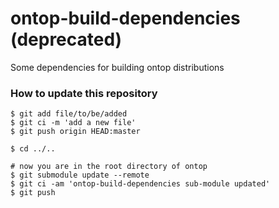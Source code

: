 ontop-build-dependencies (deprecated)
==================

Some dependencies for building ontop distributions

### How to update this repository

```terminal
$ git add file/to/be/added
$ git ci -m 'add a new file'
$ git push origin HEAD:master

$ cd ../..

# now you are in the root directory of ontop
$ git submodule update --remote
$ git ci -am 'ontop-build-dependencies sub-module updated'
$ git push
```

